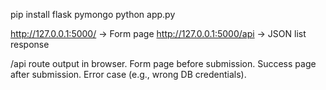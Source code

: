 pip install flask pymongo
python app.py

http://127.0.0.1:5000/ → Form page
http://127.0.0.1:5000/api → JSON list response


/api route output in browser.
Form page before submission.
Success page after submission.
Error case (e.g., wrong DB credentials).

